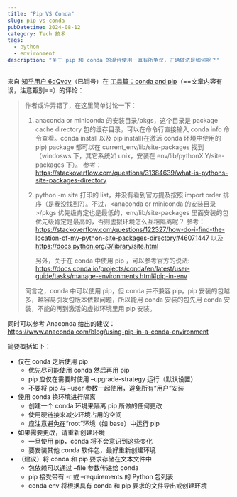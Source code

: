 ```yaml
---
title: "Pip VS Conda"
slug: pip-vs-conda
pubDatetime: 2024-08-12
category: Tech 技术
tags:
  - python
  - environment
description: "关于 pip 和 conda 的混合使用一直有所争议，正确做法是如何呢？"
---
```


来自 [知乎用户 6dQvdv](https://www.zhihu.com/people/0c1136cff6f589da755a6903ce5faec7)（已销号）在 [工具篇：conda and pip](https://zhuanlan.zhihu.com/p/508506160)（==文章内容有误，注意甄别==）的评论：

> 作者或许弄错了，在这里简单讨论一下：
>
> 1. anaconda or miniconda 的安装目录/pkgs，这个目录是 package cache directory 包的缓存目录，可以在命令行直接输入 conda info 命令查看。conda install 以及 pip install(在激活 conda 环境中使用的 pip) package 都可以在 current_env/lib/site-packages 找到（windosws 下，其它系统如 unix，安装在 env/lib/pythonX.Y/site-packages 下）。
>    参考：<https://stackoverflow.com/questions/31384639/what-is-pythons-site-packages-directory>
>
> 2. python -m site 打印的 list，并没有看到官方提及按照 import order 排序（是我没找到?）。不过，<anaconda or miniconda 的安装目录>/pkgs 优先级肯定也是最低的，env/lib/site-packages 里面安装的包优先级肯定是最高的，否则虚拟环境怎么互相隔离呢？
>    参考：<https://stackoverflow.com/questions/122327/how-do-i-find-the-location-of-my-python-site-packages-directory#46071447> 以及 <https://docs.python.org/3/library/site.html>
>
>    另外，关于在 conda 中使用 pip ，可以参考官方的说法: <https://docs.conda.io/projects/conda/en/latest/user-guide/tasks/manage-environments.html#pip-in-env>
>
> 简言之，conda 中可以使用 pip，但 conda 并不兼容 pip，pip 安装的包越多，越容易引发包版本依赖问题，所以能用 conda 安装的包先用 conda 安装，不能的再到激活的虚拟环境里用 pip 安装。

同时可以参考 Anaconda 给出的建议：<https://www.anaconda.com/blog/using-pip-in-a-conda-environment>

简要概括如下：

- 仅在 conda 之后使用 pip
  - 优先尽可能使用 conda 然后再用 pip
  - pip 应仅在需要时使用 –upgrade-strategy 运行（默认设置）
  - 不要将 pip 与 –user 参数一起使用，避免所有“用户”安装
- 使用 conda 换环境进行隔离
  - 创建一个 conda 环境来隔离 pip 所做的任何更改
  - 使用硬链接来减少环境占用的空间
  - 应注意避免在“root”环境（如 base）中运行 pip
- 如果需要更改，请重新创建环境
  - 一旦使用 pip，conda 将不会意识到这些变化
  - 要安装其他 conda 软件包，最好重新创建环境
- （建议）将 conda 和 pip 要求存储在文本文件中
  - 包依赖可以通过 –file 参数传递给 conda
  - pip 接受带有 -r 或 –requirements 的 Python 包列表
  - conda env 将根据具有 conda 和 pip 要求的文件导出或创建环境